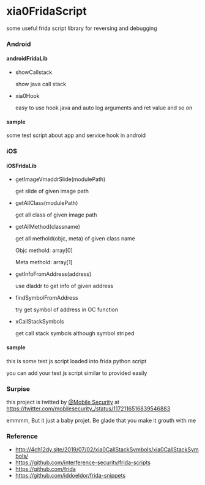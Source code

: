 # xia0FridaScript
some useful frida script library for reversing and debugging

### Android

#### androidFridaLib

- showCallstack

  show java call stack

- xia0Hook

  easy to use hook java and auto log arguments and ret value and so on

#### sample 

some test script about app and service hook in android

### iOS

#### iOSFridaLib

- getImageVmaddrSlide(modulePath)

  get slide of given image path

- getAllClass(modulePath)

  get all class of given image path

- getAllMethod(classname)

  get all methold(objc, meta) of given class name

  Objc methold: array[0]

  Meta methold: array[1]

- getInfoFromAddress(address)

  use dladdr to get info of given address
  
- findSymbolFromAddress

  try get symbol of address in OC function

- xCallStackSymbols

  get call stack symbols although symbol striped

#### sample

this is some test js script loaded into frida python script

you can add your test js script similar to provided easily

### Surpise

this project is twitted by [@Mobile Security](https://twitter.com/mobilesecurity_) at https://twitter.com/mobilesecurity_/status/1172116516839546883

emmmm,  But it just a baby projet. Be glade that you make it grouth with me 

### Reference

- http://4ch12dy.site/2019/07/02/xia0CallStackSymbols/xia0CallStackSymbols/
- https://github.com/interference-security/frida-scripts
- https://github.com/frida
- https://github.com/iddoeldor/frida-snippets